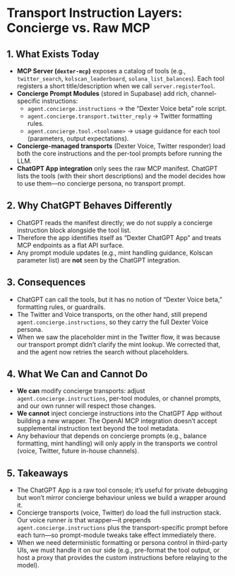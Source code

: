 # Transport Instruction Layers: Concierge vs. Raw MCP

## 1. What Exists Today
- **MCP Server (`dexter-mcp`)** exposes a catalog of tools (e.g., `twitter_search`, `kolscan_leaderboard`, `solana_list_balances`). Each tool registers a short title/description when we call `server.registerTool`.
- **Concierge Prompt Modules** (stored in Supabase) add rich, channel-specific instructions:
  - `agent.concierge.instructions` → the “Dexter Voice beta” role script.
  - `agent.concierge.transport.twitter_reply` → Twitter formatting rules.
  - `agent.concierge.tool.<toolname>` → usage guidance for each tool (parameters, output expectations).
- **Concierge-managed transports** (Dexter Voice, Twitter responder) load both the core instructions and the per-tool prompts before running the LLM.
- **ChatGPT App integration** only sees the raw MCP manifest. ChatGPT lists the tools (with their short descriptions) and the model decides how to use them—no concierge persona, no transport prompt.

## 2. Why ChatGPT Behaves Differently
- ChatGPT reads the manifest directly; we do not supply a concierge instruction block alongside the tool list.
- Therefore the app identifies itself as “Dexter ChatGPT App” and treats MCP endpoints as a flat API surface.
- Any prompt module updates (e.g., mint handling guidance, Kolscan parameter list) are **not** seen by the ChatGPT integration.

## 3. Consequences
- ChatGPT can call the tools, but it has no notion of “Dexter Voice beta,” formatting rules, or guardrails.
- The Twitter and Voice transports, on the other hand, still prepend `agent.concierge.instructions`, so they carry the full Dexter Voice persona.
- When we saw the placeholder mint in the Twitter flow, it was because our transport prompt didn’t clarify the mint lookup. We corrected that, and the agent now retries the search without placeholders.

## 4. What We Can and Cannot Do
- **We can** modify concierge transports: adjust `agent.concierge.instructions`, per-tool modules, or channel prompts, and our own runner will respect those changes.
- **We cannot** inject concierge instructions into the ChatGPT App without building a new wrapper. The OpenAI MCP integration doesn’t accept supplemental instruction text beyond the tool metadata.
- Any behaviour that depends on concierge prompts (e.g., balance formatting, mint handling) will only apply in the transports we control (voice, Twitter, future in-house channels).

## 5. Takeaways
- The ChatGPT App is a raw tool console; it’s useful for private debugging but won’t mirror concierge behaviour unless we build a wrapper around it.
- Concierge transports (voice, Twitter) do load the full instruction stack. Our voice runner *is* that wrapper—it prepends `agent.concierge.instructions` plus the transport-specific prompt before each turn—so prompt-module tweaks take effect immediately there.
- When we need deterministic formatting or persona control in third-party UIs, we must handle it on our side (e.g., pre-format the tool output, or host a proxy that provides the custom instructions before relaying to the model).
